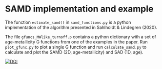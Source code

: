 # SAMD implementation and example

The function `estimate_samd()` in `samd_functions.py` is a python implementation of the algorithm presented in Sahlholdt & Lindegren (2020).

The file `gfuncs_MWlike_turnoff.p` contains a python dictionary with a set of age-metallicity G functions from one of the examples in the paper. Run `plot_gfunc.py` to plot a single G function and run `calculate_samd.py` to calculate and plot the SAMD (2D, age-metallicity) and SAD (1D, age).

[![DOI](https://zenodo.org/badge/264206556.svg)](https://zenodo.org/badge/latestdoi/264206556)
